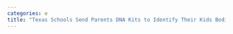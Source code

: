 ```yaml
---
categories: e
title: "Texas Schools Send Parents DNA Kits to Identify Their Kids Bodies in Emergencies"
---
```



